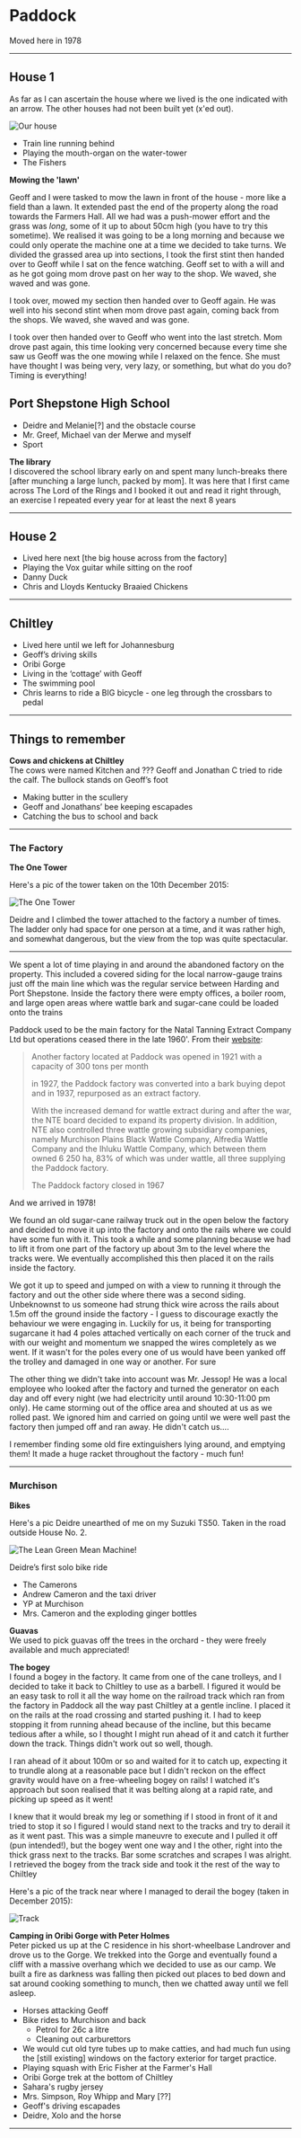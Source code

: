 # Paddock

Moved here in 1978

---

## House 1

As far as I can ascertain the house where we lived is the one indicated with an arrow. The other houses had not been built yet (x'ed out).

![Our house](assets/images/our-house.jpg)

* Train line running behind  
* Playing the mouth-organ on the water-tower  
* The Fishers  

**Mowing the 'lawn'**  

Geoff and I were tasked to mow the lawn in front of the house - more like a field than a lawn. It extended past the end of the property along the road towards the Farmers Hall. All we had was a push-mower effort and the grass was _long_, some of it up to about 50cm high (you have to try this sometime). We realised it was going to be a long morning and because we could only operate the machine one at a time we decided to take turns. We divided the grassed area up into sections, I took the first stint then handed over to Geoff while I sat on the fence watching. Geoff set to with a will and as he got going mom drove past on her way to the shop. We waved, she waved and was gone.

I took over, mowed my section then handed over to Geoff again. He was well into his second stint when mom drove past again, coming back from the shops. We waved, she waved and was gone.

I took over then handed over to Geoff who went into the last stretch. Mom drove past again, this time looking very concerned because every time she saw us Geoff was the one mowing while I relaxed on the fence. She must have thought I was being very, very lazy, or something, but what do you do? Timing is everything!


## Port Shepstone High School

* Deidre and Melanie[?] and the obstacle course  
* Mr. Greef, Michael van der Merwe and myself  
* Sport  

**The library**  
I discovered the school library early on and spent many lunch-breaks there [after munching a large lunch, packed by mom]. It was here that I first came across The Lord of the Rings and I booked it out and read it right through, an exercise I repeated every year for at least the next 8 years  

---

## House 2

* Lived here next [the big house across from the factory]  
* Playing the Vox guitar while sitting on the roof  
* Danny Duck  
* Chris and Lloyds Kentucky Braaied Chickens  

---

## Chiltley

* Lived here until we left for Johannesburg  
* Geoff’s driving skills  
* Oribi Gorge  
* Living in the ‘cottage’ with Geoff  
* The swimming pool  
* Chris learns to ride a BIG bicycle - one leg through the crossbars to pedal  

---

## Things to remember  


**Cows and chickens at Chiltley**  
The cows were named Kitchen and ??? Geoff and Jonathan C tried to ride the calf. The bullock stands on Geoff’s foot  

* Making butter in the scullery  
* Geoff and Jonathans’ bee keeping escapades  
* Catching the bus to school and back  

---

### The Factory   

**The One Tower**  

Here's a pic of the tower taken on the 10th December 2015:  

![The One Tower](assets/images/the-tower.jpg)  

Deidre and I climbed the tower attached to the factory a number of times. The ladder only had space for one person at a time, and it was rather high, and somewhat dangerous, but the view from the top was quite spectacular.  

---

We spent a lot of time playing in and around the abandoned factory on the property. This included a covered siding for the local narrow-gauge trains just off the main line which was the regular service between Harding and Port Shepstone. Inside the factory there were empty offices, a boiler room, and large open areas where wattle bark and sugar-cane could be loaded onto the trains  

Paddock used to be the main factory for the Natal Tanning Extract Company Ltd but operations ceased there in the late 1960'. From their [website](http://www.nte.co.za/nte-history/):  

>
> Another factory located at Paddock was opened in 1921 with a capacity of 300 tons per month  
> 
> in 1927, the Paddock factory was converted into a bark buying depot and in 1937, repurposed as an extract factory.  
> 
> With the increased demand for wattle extract during and after the war, the NTE board decided to expand its property division. In addition, NTE also controlled three wattle growing subsidiary companies, namely Murchison Plains Black Wattle Company, Alfredia Wattle Company and the Ihluku Wattle Company, which between them owned 6 250 ha, 83% of which was under wattle, all three supplying the Paddock factory.  
> 
> The Paddock factory closed in 1967  


And we arrived in 1978!  

We found an old sugar-cane railway truck out in the open below the factory and decided to move it up into the factory and onto the rails where we could have some fun with it. This took a while and some planning because we had to lift it from one part of the factory up about 3m to the level where the tracks were. We eventually accomplished this then placed it on the rails inside the factory.  

We got it up to speed and jumped on with a view to running it through the factory and out the other side where there was a second siding. Unbeknownst to us someone had strung thick wire across the rails about 1.5m off the ground inside the factory - I guess to discourage exactly the behaviour we were engaging in. Luckily for us, it being for transporting sugarcane it had 4 poles attached vertically on each corner of the truck and with our weight and momentum we snapped the wires completely as we went. If it wasn't for the poles every one of us would have been yanked off the trolley and damaged in one way or another. For sure  

The other thing we didn't take into account was Mr. Jessop! He was a local employee who looked after the factory and turned the generator on each day and off every night (we had electricity until around 10:30-11:00 pm only). He came storming out of the office area and shouted at us as we rolled past. We ignored him and carried on going until we were well past the factory then jumped off and ran away. He didn't catch us....  

I remember finding some old fire extinguishers lying around, and emptying them! It made a huge racket throughout the factory - much fun!  

---

### Murchison  

**Bikes**  

Here's a pic Deidre unearthed of me on my Suzuki TS50. Taken in the road outside House No. 2.  

![The Lean Green Mean Machine!](assets/images/ed-on-bike.jpg)

Deidre’s first solo bike ride  

* The Camerons  
* Andrew Cameron and the taxi driver  
* YP at Murchison  
* Mrs. Cameron and the exploding ginger bottles  


**Guavas**  
We used to pick guavas off the trees in the orchard - they were freely available and much appreciated!  

**The bogey**  
I found a bogey in the factory. It came from one of the cane trolleys, and I decided to take it back to Chiltley to use as a barbell. I figured it would be an easy task to roll it all the way home on the railroad track which ran from the factory in Paddock all the way past Chiltley at a gentle incline. I placed it on the rails at the road crossing and started pushing it. I had to keep stopping it from running ahead because of the incline, but this became tedious after a while, so I thought I might run ahead of it and catch it further down the track. Things didn't work out so well, though.  

I ran ahead of it about 100m or so and waited for it to catch up, expecting it to trundle along at a reasonable pace but I didn't reckon on the effect gravity would have on a free-wheeling bogey on rails! I watched it's approach but soon realised that it was belting along at a rapid rate, and picking up speed as it went!  

I knew that it would break my leg or something if I stood in front of it and tried to stop it so I figured I would stand next to the tracks and try to derail it as it went past. This was a simple maneuvre to execute and I pulled it off (pun intended!), but the bogey went one way and I the other, right into the thick grass next to the tracks. Bar some scratches and scrapes I was alright. I retrieved the bogey from the track side and took it the rest of the way to Chiltley  

Here's a pic of the track near where I managed to derail the bogey (taken in December 2015):  

![Track](assets/images/chiltley-track.jpg)

**Camping in Oribi Gorge with Peter Holmes**  
Peter picked us up at the C residence in his short-wheelbase Landrover and drove us to the Gorge. We trekked into the Gorge and eventually found a cliff with a massive overhang which we decided to use as our camp. We built a fire as darkness was falling then picked out places to bed down and sat around cooking something to munch, then we chatted away until we fell asleep. 

* Horses attacking Geoff
* Bike rides to Murchison and back
    * Petrol for 26c a litre
    * Cleaning out carburettors
* We would cut old tyre tubes up to make catties, and had much fun using the [still existing] windows on the factory exterior for target practice.
* Playing squash with Eric Fisher at the Farmer's Hall
* Oribi Gorge trek at the bottom of Chiltley
* Sahara's rugby jersey
* Mrs. Simpson, Roy Whipp and Mary [??]  
* Geoff's driving escapades  
* Deidre, Xolo and the horse  

---
